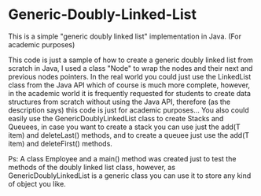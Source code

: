# Generic-Doubly-Linked-List
This is a simple "generic doubly linked list" implementation in Java. (For academic purposes)

This code is just a sample of how to create a generic doubly linked list from scratch in Java, 
I used a class "Node" to wrap the nodes and their next and previous nodes pointers. In the real world you could just 
use the LinkedList class from the Java API which of course is much more complete, however, in the academic world it is 
frequently requested for students to create data structures from scratch without using the Java API, therefore 
(as the description says) this code is just for academic purposes... 
You also could easily use the GenericDoublyLinkedList class to create Stacks and Queuees, in case you want to create 
a stack you can use just the add(T item) and deleteLast() methods, and to create a queuee just use the add(T item) and deleteFirst() methods.

Ps: A class Employee and a main() method was created just to test the methods of the doubly linked list class, however, 
as GenericDoublyLinkedList is a generic class you can use it to store any kind of object you like.
